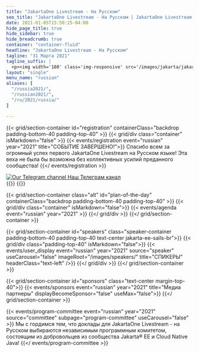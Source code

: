 ```yaml
---
title: "JakartaOne Livestream - На Русском"
seo_title: "JakartaOne Livestream - На Русском | JakartaOne Livestream - Russian | Jakarta EE Software | Cloud Native"
date: 2021-01-05T15:50:25-04:00
hide_page_title: true
hide_sidebar: true
hide_breadcrumb: true
container: "container-fluid"
headline: "JakartaOne Livestream - На Русском"
tagline: "31 Марта 2021"
tagline_suffix: |
  <p><img width='180' class='img-responsive' src='/images/jakarta/jakarta-ee-logo.svg' alt='Jakarta EE: The New Home of Cloud Native Java'></p>
layout: "single"
menu_name: "russian"
aliases: [
  "/russia2021/",
  "/russian2021/",
  "/ru/2021/russia/"
]

---
```


<!-- Add registration using legacy CSS -->
{{< grid/section-container id="registration" containerClass="backdrop padding-bottom-40 padding-top-40" >}}
{{< grid/div class="container" isMarkdown="false" >}}
{{< events/registration event="russian" year="2021" title="СОБЫТИЕ ЗАВЕРШЕНО!">}}
Спасибо всем за огромный успех первого JakartaOne Livestream на Русском языке!
Эта веха не была бы возможна без коллективных усилий преданного сообщества!
{{</ events/registration >}} 
<!-- Add Telegram Channel using legacy CSS -->
<div class="telegram margin-top-10"><a href="https://t.me/jakartaonerussian" aria-label="Наш Телеграм канал"><img class="img img-responsive margin-right-15" alt="Our Telegram channel" src="/2021/russian/images/telegram.png"> Наш Телеграм канал </a></div>
{{</ grid/div >}} {{</ grid/section-container >}}

<!-- Add agenda using legacy CSS -->
{{< grid/section-container class="alt" id="plan-of-the-day" containerClass="backdrop padding-bottom-40 padding-top-40" >}}
  {{< grid/div class="container" isMarkdown="false">}}
    {{< events/agenda event="russian" year="2021" >}}
  {{</ grid/div >}}
{{</ grid/section-container >}}

<!-- Add user carousel for speaker -->
{{< grid/section-container id="speakers" class="speaker-container padding-bottom-40 padding-top-40 text-center jakarta-ee-sails-br">}}
  {{< grid/div class="padding-top-40" isMarkdown="false">}}
    {{< events/user_display event="russian" year="2021" source="speaker" useCarousel="false" imageRoot="/images/speakers/" title="СПИКЕРЫ" headerClass="text-left" />}}
  {{</ grid/div >}}
{{</ grid/section-container >}}

<!-- Add Media Partners using legacy CSS -->
{{< grid/section-container id="sponsors" class="text-center margin-top-40">}}
  {{< events/sponsors event="russian" year="2021" title="Медиа партнеры" displayBecomeSponsor="false" useMax="false">}}
{{</ grid/section-container >}}

<!-- Add user carousel for committee -->
{{< events/program-committee event="russian" year="2021" source="committee" subpage="program-committee" useCarousel="false" >}}
Мы с гордимся тем, что доклады для JakartaOne Livestream - на Русском выбираются независимым программным комитетом, состоящим из добровольцев из сообщества Jakarta® EE и Cloud Native Java!
{{</ events/program-committee >}}